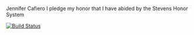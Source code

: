 Jennifer Cafiero
I pledge my honor that I have abided by the Stevens Honor System

[![Build Status](https://travis-ci.org/jcafiero/GithubRestSSW567.svg?branch=HW05a_Mocking)](https://travis-ci.org/jcafiero/GithubRestSSW567)
